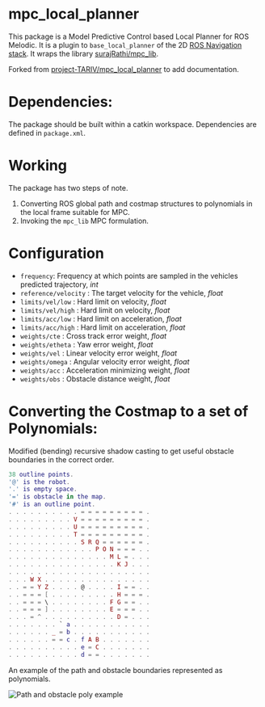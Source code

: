 # mpc_local_planner
This package is a Model Predictive Control based Local Planner for ROS Melodic.
It is a plugin to `base_local_planner` of the 2D [ROS Navigation stack](http://wiki.ros.org/navigation).
It wraps the library [surajRathi/mpc_lib](https://github.com/surajRathi/mpc_lib).

Forked from [project-TARIV/mpc_local_planner](https://github.com/project-TARIV/mpc_local_planner) to add documentation.

# Dependencies:

The package should be built within a catkin workspace. Dependencies are defined in `package.xml`.

# Working

The package has two steps of note.

1. Converting ROS global path and costmap structures to polynomials in the local frame suitable for MPC.
2. Invoking the `mpc_lib` MPC formulation.

# Configuration
- `frequency`: Frequency at which points are sampled in the vehicles predicted trajectory, *int*
- `reference/velocity` : The target velocity for the vehicle, *float*
- `limits/vel/low` : Hard limit on velocity, *float*
- `limits/vel/high` : Hard limit on velocity, *float*
- `limits/acc/low` : Hard limit on acceleration, *float*
- `limits/acc/high` : Hard limit on acceleration, *float*
- `weights/cte` : Cross track error weight, *float*
- `weights/etheta` : Yaw error weight, *float*
- `weights/vel` : Linear velocity error weight, *float*
- `weights/omega` : Angular velocity error weight, *float*
- `weights/acc` : Acceleration minimizing weight, *float*
- `weights/obs` : Obstacle distance weight, *float*

# Converting the Costmap to a set of Polynomials:

Modified (bending) recursive shadow casting to get useful obstacle boundaries in the correct order.  

```lua
38 outline points.
'@' is the robot.
'.' is empty space.
'=' is obstacle in the map.
'#' is an outline point.
. . . . . . . . . . = = = = = = = = = .
. . . . . . . . . V = = = = = = = = = .
. . . . . . . . . U = = = = = = = = = .
. . . . . . . . . T = = = = = = = = = .
. . . . . . . . . . S R Q = = = = = = .
. . . . . . . . . . . . P O N = = = . .
. . . . . . . . . . . . . . M L = . . .
. . . . . . . . . . . . . . . K J . . .
. . . . . . . . . . . . . . . . . . . .
. . . W X . . . . . . . . . . . . . . .
. . = = Y Z . . . . @ . . . . I = = . .
. . = = = [ . . . . . . . . . H = = = .
. . = = = \ . . . . . . . . F G = = . .
. . = = = ] . . . . . . . . E = = = . .
. . . = ^ . . . . . . . . . . D = . . .
. . . . . . . ` a . . . . . . . . . . .
. . . . . . _ = b . . . . . . . . . . .
. . . . . . = = c . f A B . . . . . . .
. . . . . . . . . . e = C . . . . . . .
. . . . . . . . . . d = = . . . . . . .
```

An example of the path and obstacle boundaries represented as polynomials.

![Path and obstacle poly example](https://user-images.githubusercontent.com/6284428/87867471-96cf1b00-c9aa-11ea-96c9-c6f3652dea62.png)
